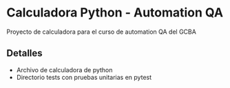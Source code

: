 # Calculadora Python - Automation QA
Proyecto de calculadora para el curso de automation QA del GCBA

## Detalles
* Archivo de calculadora de python
* Directorio tests con pruebas unitarias en pytest

